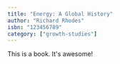 ```yaml
---
title: "Energy: A Global History"
author: "Richard Rhodes"
isbn: "123456789"
category: ["growth-studies"]
---
```


This is a book. It's awesome!

